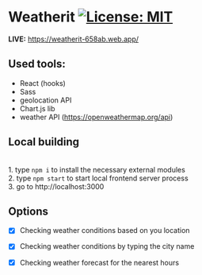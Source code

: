 # Weatherit [![License: MIT](https://img.shields.io/badge/License-MIT-green.svg)](https://opensource.org/licenses/MIT)

**LIVE:** https://weatherit-658ab.web.app/

## Used tools:
- React (hooks)
- Sass
- geolocation API
- Chart.js lib
- weather API (https://openweathermap.org/api)

## Local building
<br>1. type `npm i` to install the necessary external modules
<br>2. type `npm start` to start local frontend server process
<br>3. go to http://localhost:3000

## Options
- [x] Checking weather conditions based on you location
- [x] Checking weather conditions by typing the city name
- [x] Checking weather forecast for the nearest hours

